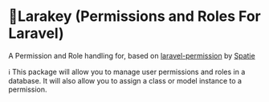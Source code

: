 # 🔐Larakey (Permissions and Roles For Laravel)

A Permission and Role handling for, based on [laravel-permission](https://github.com/spatie/laravel-permission) by [Spatie](https://github.com/spatie)


ℹ This package will allow you to manage user permissions and roles in a database. It will also allow you to assign a class or model instance to a permission.